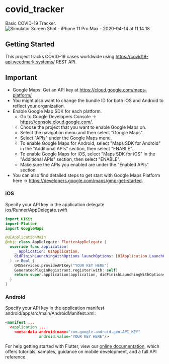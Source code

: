 # covid_tracker

Basic COVID-19 Tracker.
![Simulator Screen Shot - iPhone 11 Pro Max - 2020-04-14 at 11 14 18](https://user-images.githubusercontent.com/3673431/79259278-4e4f1100-7e41-11ea-9951-01320c1f250e.png)

## Getting Started

This project tracks COVID-19 cases worldwide using https://covid19-api.weedmark.systems/ REST API.

## Important
- Google Maps: Get an API key at https://cloud.google.com/maps-platform/
- You might also want to change the bundle ID for both iOS and Android to reflect your organization.
- Enable Google Map SDK for each platform.
    - Go to Google Developers Console -> https://console.cloud.google.com/.
    - Choose the project that you want to enable Google Maps on.
    - Select the navigation menu and then select "Google Maps".
    - Select "APIs" under the Google Maps menu.
    - To enable Google Maps for Android, select "Maps SDK for Android" in the "Additional APIs" section, then select "ENABLE".
    - To enable Google Maps for iOS, select "Maps SDK for iOS" in the "Additional APIs" section, then select "ENABLE".
    - Make sure the APIs you enabled are under the "Enabled APIs" section.
- You can also find detailed steps to get start with Google Maps Platform here -> https://developers.google.com/maps/gmp-get-started.

### iOS
Specify your API key in the application delegate ios/Runner/AppDelegate.swift
```swift
import UIKit
import Flutter
import GoogleMaps

@UIApplicationMain
@objc class AppDelegate: FlutterAppDelegate {
  override func application(
    _ application: UIApplication,
    didFinishLaunchingWithOptions launchOptions: [UIApplication.LaunchOptionsKey: Any]?
  ) -> Bool {
    GMSServices.provideAPIKey("YOUR KEY HERE")
    GeneratedPluginRegistrant.register(with: self)
    return super.application(application, didFinishLaunchingWithOptions: launchOptions)
  }
}
```

### Android
Specify your API key in the application manifest android/app/src/main/AndroidManifest.xml:
```xml
<manifest ...
  <application ...
    <meta-data android:name="com.google.android.geo.API_KEY"
               android:value="YOUR KEY HERE"/>
```


For help getting started with Flutter, view our
[online documentation](https://flutter.dev/docs), which offers tutorials,
samples, guidance on mobile development, and a full API reference.
